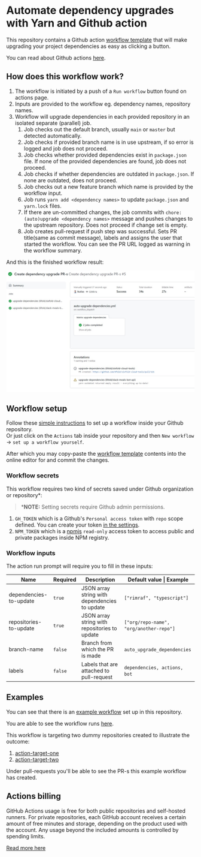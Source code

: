 # Automate dependency upgrades with Yarn and Github action

This repository contains a Github action [workflow template](./auto-upgrade-dependencies.yml) that will make upgrading
your project dependencies as easy as clicking a button.  

You can read about Github actions [here](https://docs.github.com/en/actions).

## How does this workflow work?

1. The workflow is initiated by a push of a `Run workflow` button found on actions page.
2. Inputs are provided to the workflow eg. dependency names, repository names.
3. Workflow will upgrade dependencies in each provided repository in an isolated separate (parallel) job.
   1. Job checks out the default branch, usually `main` or `master` but detected automatically.
   2. Job checks if provided branch name is in use upstream, if so error is logged and job does not proceed.
   3. Job checks whether provided dependencies exist in `package.json` file. If none of the provided dependencies are found, job does not proceed.
   4. Job checks if whether dependencies are outdated in `package.json`. If none are outdated, does not proceed.
   5. Job checks out a new feature branch which name is provided by the workflow input.
   6. Job runs `yarn add <dependency names>` to update `package.json` and `yarn.lock` files.
   7. If there are un-committed changes, the job commits with `chore: (auto)upgrade <dependency names>` message and pushes changes to the upstream repository. Does not proceed if change set is empty.
   8. Job creates pull-request if push step was successful. Sets PR title(same as commit message), labels and assigns the user that started the workflow. You can see the PR URL logged as warning in the workflow summary.  


And this is the finished workflow result:  

![workflow result](./images/result.jpg)

## Workflow setup

Follow these [simple instructions](https://docs.github.com/en/actions/quickstart) to set up a workflow inside your Github repository.  
Or just click on the `Actions` tab inside your repository and then `New workflow` -> `set up a workflow yourself`.

After which you may copy-paste the [workflow template](./auto-upgrade-dependencies.yml) contents into the online editor for  and commit the changes.

### Workflow secrets

This workflow requires two kind of secrets saved under Github organization or repository*:

> ***NOTE:** Setting secrets require Github admin permissions.

1. `GH_TOKEN` which is a Github's `Personal access token` with `repo` scope defined. You can create your token [in the settings](https://github.com/settings/tokens/new).
2. `NPM_TOKEN` which is a [npmjs](https://www.npmjs.com/) `read-only` access token to access public and private packages inside NPM registry.

### Workflow inputs

The action run prompt will require you to fill in these inputs:


| Name                   | Required | Description                                   | Default value \| Example                |
|------------------------|----------|-----------------------------------------------|-----------------------------------------|
| dependencies-to-update | `true`   | JSON array string with dependencies to update | `["rimraf", "typescript"]`              |
| repositories-to-update | `true`   | JSON array string with repositories to update | `["org/repo-name", "org/another-repo"]` |
| branch-name            | `false`  | Branch from which the PR is made              | `auto_upgrade_dependencies`             |
| labels                 | `false`  | Labels that are attached to pull-request      | `dependencies, actions, bot`            |

## Examples

You can see that there is an [example workflow](./.github/workflows/example.yml) set up in this repository.  

You are able to see the workflow runs [here](https://github.com/lkallas/auto-upgrade-dependencies-workflow/actions/workflows/example.yml).  

This workflow is targeting two dummy repositories created to illustrate the outcome:  

1. [action-target-one](https://github.com/lkallas/action-target-one)
2. [action-target-two](https://github.com/lkallas/action-target-two)  

Under pull-requests you'll be able to see the PR-s this example workflow has created.

## Actions billing

GitHub Actions usage is free for both public repositories and self-hosted runners. 
For private repositories, each GitHub account receives a certain amount of free minutes and storage, 
depending on the product used with the account. Any usage beyond the included amounts is controlled by spending limits.

[Read more here](https://docs.github.com/en/billing/managing-billing-for-github-actions/about-billing-for-github-actions)
